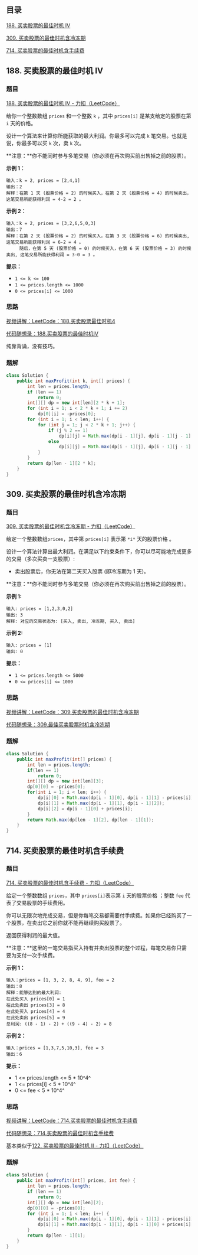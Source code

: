 ## 目录

[188. 买卖股票的最佳时机 IV](#1)

[309. 买卖股票的最佳时机含冷冻期](#2)

[714. 买卖股票的最佳时机含手续费](#3)



## 188. 买卖股票的最佳时机 IV<a id=1></a>

### 题目

[188. 买卖股票的最佳时机 IV - 力扣（LeetCode）](https://leetcode.cn/problems/best-time-to-buy-and-sell-stock-iv/description/)

给你一个整数数组 `prices` 和一个整数 `k` ，其中 `prices[i]` 是某支给定的股票在第 `i` 天的价格。

设计一个算法来计算你所能获取的最大利润。你最多可以完成 `k` 笔交易。也就是说，你最多可以买 `k` 次，卖 `k` 次。

**注意：**你不能同时参与多笔交易（你必须在再次购买前出售掉之前的股票）。

**示例 1：**

```
输入：k = 2, prices = [2,4,1]
输出：2
解释：在第 1 天 (股票价格 = 2) 的时候买入，在第 2 天 (股票价格 = 4) 的时候卖出，这笔交易所能获得利润 = 4-2 = 2 。
```

**示例 2：**

```
输入：k = 2, prices = [3,2,6,5,0,3]
输出：7
解释：在第 2 天 (股票价格 = 2) 的时候买入，在第 3 天 (股票价格 = 6) 的时候卖出, 这笔交易所能获得利润 = 6-2 = 4 。
     随后，在第 5 天 (股票价格 = 0) 的时候买入，在第 6 天 (股票价格 = 3) 的时候卖出, 这笔交易所能获得利润 = 3-0 = 3 。
```

**提示：**

- `1 <= k <= 100`
- `1 <= prices.length <= 1000`
- `0 <= prices[i] <= 1000`





### 思路

[视频讲解：LeetCode：188.买卖股票最佳时机4](https://www.bilibili.com/video/BV16M411U7XJ/)

[代码随想录：188.买卖股票的最佳时机IV](https://www.programmercarl.com/0188.买卖股票的最佳时机IV.html)

纯靠背诵，没有技巧。



### 题解

```java
class Solution {
    public int maxProfit(int k, int[] prices) {
        int len = prices.length;
        if (len == 1)
            return 0;
        int[][] dp = new int[len][2 * k + 1];
        for (int i = 1; i < 2 * k + 1; i += 2)
            dp[0][i] = -prices[0];
        for (int i = 1; i < len; i++) {
            for (int j = 1; j < 2 * k + 1; j++) {
                if (j % 2 == 1)
                    dp[i][j] = Math.max(dp[i - 1][j], dp[i - 1][j - 1] - prices[i]);
                else
                    dp[i][j] = Math.max(dp[i - 1][j], dp[i - 1][j - 1] + prices[i]);
            }
        }
        return dp[len - 1][2 * k];
    }
}
```



## 309. 买卖股票的最佳时机含冷冻期<a id=2></a>

### 题目

[309. 买卖股票的最佳时机含冷冻期 - 力扣（LeetCode）](https://leetcode.cn/problems/best-time-to-buy-and-sell-stock-with-cooldown/description/)

给定一个整数数组`prices`，其中第 `prices[i]` 表示第 `*i*` 天的股票价格 。

设计一个算法计算出最大利润。在满足以下约束条件下，你可以尽可能地完成更多的交易（多次买卖一支股票）:

- 卖出股票后，你无法在第二天买入股票 (即冷冻期为 1 天)。

**注意：**你不能同时参与多笔交易（你必须在再次购买前出售掉之前的股票）。

**示例 1:**

```
输入: prices = [1,2,3,0,2]
输出: 3 
解释: 对应的交易状态为: [买入, 卖出, 冷冻期, 买入, 卖出]
```

**示例 2:**

```
输入: prices = [1]
输出: 0
```

**提示：**

- `1 <= prices.length <= 5000`
- `0 <= prices[i] <= 1000`



### 思路

[视频讲解：LeetCode：309.买卖股票的最佳时机含冷冻期](https://www.bilibili.com/video/BV1rP4y1D7ku/)

[代码随想录：309.最佳买卖股票时机含冷冻期](https://www.programmercarl.com/0309.最佳买卖股票时机含冷冻期.html)





### 题解

```java
class Solution {
    public int maxProfit(int[] prices) {
        int len = prices.length;
        if(len == 1)
            return 0;
        int[][] dp = new int[len][3];
        dp[0][0] = -prices[0];
        for(int i = 1; i < len; i++) {
            dp[i][0] = Math.max(dp[i - 1][0], dp[i - 1][1] - prices[i]);
            dp[i][1] = Math.max(dp[i - 1][1], dp[i - 1][2]);
            dp[i][2] = dp[i - 1][0] + prices[i];
        }
        return Math.max(dp[len - 1][2], dp[len - 1][1]);
    }
}
```



## 714. 买卖股票的最佳时机含手续费<a id=3></a>

### 题目

[714. 买卖股票的最佳时机含手续费 - 力扣（LeetCode）](https://leetcode.cn/problems/best-time-to-buy-and-sell-stock-with-transaction-fee/description/)

给定一个整数数组 `prices`，其中 `prices[i]`表示第 `i` 天的股票价格 ；整数 `fee` 代表了交易股票的手续费用。

你可以无限次地完成交易，但是你每笔交易都需要付手续费。如果你已经购买了一个股票，在卖出它之前你就不能再继续购买股票了。

返回获得利润的最大值。

**注意：**这里的一笔交易指买入持有并卖出股票的整个过程，每笔交易你只需要为支付一次手续费。

**示例 1：**

```
输入：prices = [1, 3, 2, 8, 4, 9], fee = 2
输出：8
解释：能够达到的最大利润:  
在此处买入 prices[0] = 1
在此处卖出 prices[3] = 8
在此处买入 prices[4] = 4
在此处卖出 prices[5] = 9
总利润: ((8 - 1) - 2) + ((9 - 4) - 2) = 8
```

**示例 2：**

```
输入：prices = [1,3,7,5,10,3], fee = 3
输出：6
```

**提示：**

- 1 <= prices.length <= 5 * 10^4^
- 1 <= prices[i] < 5 * 10^4^
- 0 <= fee < 5 * 10^4^



### 思路

[视频讲解：LeetCode：714.买卖股票的最佳时机含手续费](https://www.bilibili.com/video/BV1z44y1Z7UR/)

[代码随想录：714.买卖股票的最佳时机含手续费](https://www.programmercarl.com/0714.买卖股票的最佳时机含手续费（动态规划）.html)

基本类似于[122. 买卖股票的最佳时机 II - 力扣（LeetCode）](https://leetcode.cn/problems/best-time-to-buy-and-sell-stock-ii/description/)



### 题解

```java
class Solution {
    public int maxProfit(int[] prices, int fee) {
        int len = prices.length;
        if (len == 1)
            return 0;
        int[][] dp = new int[len][2];
        dp[0][0] = -prices[0];
        for (int i = 1; i < len; i++) {
            dp[i][0] = Math.max(dp[i - 1][0], dp[i - 1][1] - prices[i]);
            dp[i][1] = Math.max(dp[i - 1][1], dp[i - 1][0] + prices[i] - fee);
        }
        return dp[len - 1][1];
    }
}
```

